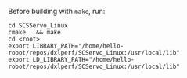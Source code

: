 Before building with `make`, run:

```
cd SCSServo_Linux
cmake . && make
cd <root>
export LIBRARY_PATH="/home/hello-robot/repos/dxlperf/SCServo_Linux:/usr/local/lib"
export LD_LIBRARY_PATH="/home/hello-robot/repos/dxlperf/SCServo_Linux:/usr/local/lib"
```
